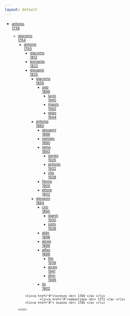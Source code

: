 ```yaml
---
layout: default
---
```


<!--
Family tree
-->

<div class="tree">
<small>
<ul>
    <li><a href="http://aldosolari.net/solari/antonio.html">antonio <br> 1738 </a>
		<ul>
		    <li><a href="http://aldosolari.net/solari/giacomo.html">giacomo <br> 1764 </a> 
        <ul>
             <li><a href="http://aldosolari.net/solari/antonio2.html">antonio <br> 1793 </a> 
             <ul>
                  <li><a href="http://aldosolari.net/solari/glg.html">giacomo <br> 1812 </a> </li>
  			          <li><a href="http://aldosolari.net/solari/glg.html">leonardo <br> 1822 </a> </li>
                  <li><a href="http://aldosolari.net/solari/glg.html"> giovanni <br> 1825 </a>
                  <ul>
                      <li><a href="#">giacomo <br> 1859 </a> 
                      <ul>
                           <li><a href="#">ugo <br> 1899 </a> 
                           <ul>
                                <li><a href="#">lucio <br> 1940 </a> </li>
    		                        <li><a href="#">mauro <br> 1942 </a> </li>
                                <li><a href="#"> gildo <br> 1944 </a> </li>
                           </li>
                           </ul>
                      </li>
                      </ul>
    		              <li><a href="#">antonio <br> 1860 </a> 
      	              <ul>   
                           <li><a href="#">giovanni <br> 1889 </a> </li>
                           <li><a href="http://aldosolari.net/solari/remigio.html">remigio <br> 1890 </a> </li>
                           <li><a href="#">remo <br> 1893 </a> 
                            <ul>
                                <li><a href="#">sergio <br> 1926 </a> </li>
      	                        <li><a href="#">antonio <br> 1932 </a> </li>
                                <li><a href="#"> vito <br> 1938 </a>
                           </li>
                           </ul>
                           <li><a href="http://it.wikipedia.org/wiki/Fermo_Solari">fermo <br> 1900 </a> </li>
                           <li><a href="#">ettore <br> 1902 </a> </li>
    		              </li>
                      </ul>
                      <li><a href="http://aldosolari.net/solari/giovanni.html">giovanni <br> 1864 </a>
                           <ul>   
                           <li> <a href="#">ciro <br> 1895 </a> 
                            <ul> 
                                <li><a href="#">gianni <br> 1930 </a> </li>
                                <li><a href="#">sisto <br> 1938 </a> </li>
      	                   </li>
                           </ul>
                           <li><a href="#">aldo <br> 1898 </a> </li>
                           <li><a href="#">alceo <br> 1899 </a> </li>
                           <li><a href="http://aldosolari.net/solari/alfeo.html">alfeo <br> 1899 </a> 
                           <ul> 
                                <li><a href="http://it.wikipedia.org/wiki/Tito_Solari_Capellari">tito <br> 1939 </a> </li>
                                <li><a href="#">alceo <br> 1941 </a> </li>
                                 <li><a href="#">dino <br> 1946 </a> </li>
                           </li>
                           </ul>
                           <li><a href="#">ilo <br> 1902 </a> </li>
      	              </li>
                      </ul>
                  </li>
                  </ul>
             </li>
             </ul>
        </ul>
        </li>

        <li><a href="#">lorenzo <br> 1769 </a> </li>
				<li><a href="#">sebastiano <br> 1772 </a> </li>
        <li><a href="#"> osaino <br> 1785 </a> </li>

    </ul>
</ul>
</small>
</div>

